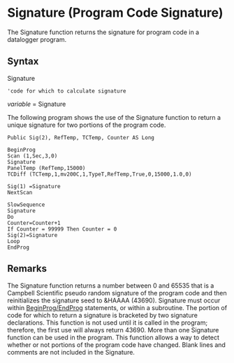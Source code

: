 # Signature (Program Code Signature)

The Signature function returns the signature for program code in a datalogger program.

## Syntax

Signature

```
'code for which to calculate signature
```

_variable_ = Signature

The following program shows the use of the Signature function to return a unique signature for two portions of the program code.

```
Public Sig(2), RefTemp, TCTemp, Counter AS Long

BeginProg
Scan (1,Sec,3,0)
Signature
PanelTemp (RefTemp,15000)
TCDiff (TCTemp,1,mv200C,1,TypeT,RefTemp,True,0,15000,1.0,0)

Sig(1) =Signature
NextScan

SlowSequence
Signature
Do
Counter=Counter+1
If Counter = 99999 Then Counter = 0
Sig(2)=Signature
Loop
EndProg
```

## Remarks

The Signature function returns a number between 0 and 65535 that is a Campbell Scientific pseudo random signature of the program code and then reinitializes the signature seed to &HAAAA (43690). Signature must occur within [BeginProg/EndProg](beginprogendprog.md) statements, or within a subroutine. The portion of code for which to return a signature is bracketed by two signature declarations. This function is not used until it is called in the program; therefore, the first use will always return 43690. More than one Signature function can be used in the program. This function allows a way to detect whether or not portions of the program code have changed. Blank lines and comments are not included in the Signature.
